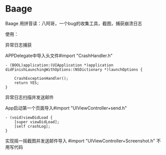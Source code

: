 # Baage
Baage 用拼音读：八阿哥，一个bug的收集工具，截图，捕获崩溃日志

使用：

异常日志捕获

APPDelegate中导入头文件#import "CrashHandler.h"
```
- (BOOL)application:(UIApplication *)application didFinishLaunchingWithOptions:(NSDictionary *)launchOptions {
    
    CrashExceptionHandler();
    return YES;
}
```

异常日志扫描并发送邮件

App启动第一个页面导入#import "UIViewController+send.h"
```
- (void)viewDidLoad {
    [super viewDidLoad];
    [self crashLog];
}
```


实现摇一摇截图并发送邮件导入 #import "UIViewController+Screenshot.h" 不用写代码


